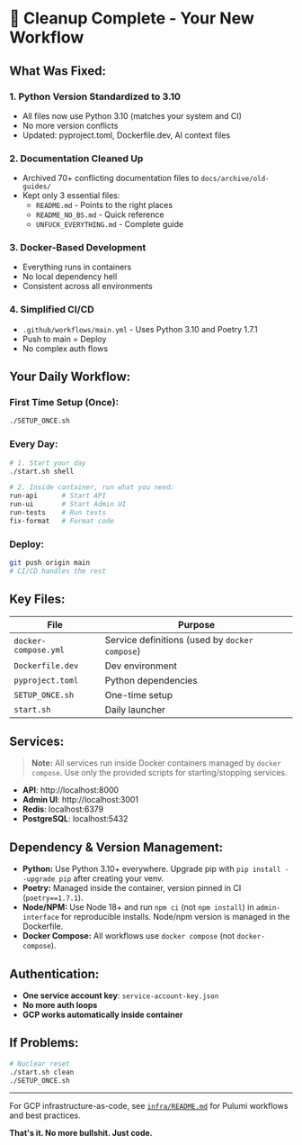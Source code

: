 # 🧹 Cleanup Complete - Your New Workflow

## What Was Fixed:

### 1. **Python Version Standardized to 3.10**
   - All files now use Python 3.10 (matches your system and CI)
   - No more version conflicts
   - Updated: pyproject.toml, Dockerfile.dev, AI context files

### 2. **Documentation Cleaned Up**
   - Archived 70+ conflicting documentation files to `docs/archive/old-guides/`
   - Kept only 3 essential files:
     - `README.md` - Points to the right places
     - `README_NO_BS.md` - Quick reference
     - `UNFUCK_EVERYTHING.md` - Complete guide

### 3. **Docker-Based Development**
   - Everything runs in containers
   - No local dependency hell
   - Consistent across all environments

### 4. **Simplified CI/CD**
   - `.github/workflows/main.yml` - Uses Python 3.10 and Poetry 1.7.1
   - Push to main = Deploy
   - No complex auth flows

## Your Daily Workflow:

### First Time Setup (Once):
```bash
./SETUP_ONCE.sh
```

### Every Day:
```bash
# 1. Start your day
./start.sh shell

# 2. Inside container, run what you need:
run-api      # Start API
run-ui       # Start Admin UI
run-tests    # Run tests
fix-format   # Format code
```

### Deploy:
```bash
git push origin main
# CI/CD handles the rest
```

## Key Files:

| File | Purpose |
|------|---------|
| `docker-compose.yml` | Service definitions (used by `docker compose`) |
| `Dockerfile.dev` | Dev environment |
| `pyproject.toml` | Python dependencies |
| `SETUP_ONCE.sh` | One-time setup |
| `start.sh` | Daily launcher |

## Services:

> **Note:** All services run inside Docker containers managed by `docker compose`. Use only the provided scripts for starting/stopping services.

- **API**: http://localhost:8000
- **Admin UI**: http://localhost:3001
- **Redis**: localhost:6379
- **PostgreSQL**: localhost:5432

## Dependency & Version Management:

- **Python:** Use Python 3.10+ everywhere. Upgrade pip with `pip install --upgrade pip` after creating your venv.
- **Poetry:** Managed inside the container, version pinned in CI (`poetry==1.7.1`).
- **Node/NPM:** Use Node 18+ and run `npm ci` (not `npm install`) in `admin-interface` for reproducible installs. Node/npm version is managed in the Dockerfile.
- **Docker Compose:** All workflows use `docker compose` (not `docker-compose`).

## Authentication:

- **One service account key**: `service-account-key.json`
- **No more auth loops**
- **GCP works automatically inside container**

## If Problems:

```bash
# Nuclear reset
./start.sh clean
./SETUP_ONCE.sh
```

---

For GCP infrastructure-as-code, see [`infra/README.md`](infra/README.md) for Pulumi workflows and best practices.


**That's it. No more bullshit. Just code.**
